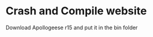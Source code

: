 Crash and Compile website
=========================

Download Apollogeese r15 and put it in the bin folder
